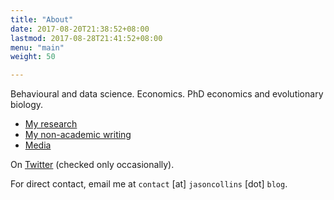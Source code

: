 ```yaml
---
title: "About"
date: 2017-08-20T21:38:52+08:00
lastmod: 2017-08-28T21:41:52+08:00
menu: "main"
weight: 50

---
```


Behavioural and data science. Economics. PhD economics and evolutionary biology.

- [My research](/research/)
- [My non-academic writing](/writing/)
- [Media](/media/)

On [Twitter](https://twitter.com/jasonacollins) (checked only occasionally).

For direct contact, email me at `contact` [at] `jasoncollins` [dot] `blog`.
